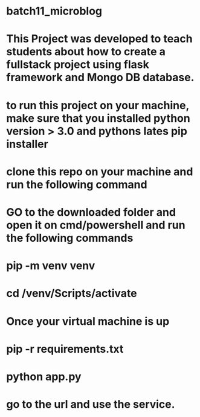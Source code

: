 # batch11_microblog
# This Project was developed to teach students about how to create a fullstack project using flask framework and Mongo DB database.

# to run this project on your machine, make sure that you installed python version > 3.0 and pythons lates pip installer
# clone this repo on your machine and run the following command

# GO to the downloaded folder and open it on cmd/powershell and run the following commands
# pip -m venv venv
# cd /venv/Scripts/activate
# Once your virtual machine is up
# pip -r requirements.txt
# python app.py
# go to the url and use the service.

